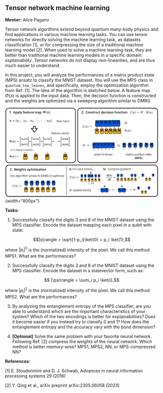 ## Tensor network machine learning

**Mentor:** Alice Pagano

Tensor network algorithms extend beyond quantum many-body physics and find applications in various machine learning tasks. You can use tensor networks for directly solving the machine learning task, as datasets classification [1], or for compressing the size of a traditional machine learning model [2]. When used to solve a machine learning task, they are better than traditional machine learning models in a specific domain: *explainability*. Tensor networks do not display non-linearities, and are thus much easier to understand.

In this project, you will analyze the performances of a matrix product state (MPS)
ansatz to classify the MNIST dataset. You will use the MPS class in `quantum_tea_leaves`, and specifically, employ the optimization algorithm from Ref. [1]. The idea of the algorithm is sketched below. A feature map $`\Phi(x)`$ is applied to the input data. Then, the decision function is constructed and the weights are optimized via a sweeping algorithm similar to DMRG.

![mps_lego](mps_lego.png){width="800px"}

**Tasks:**

1. Successfully classify the digits $`3`$ and $`8`$ of the MNIST dataset using the MPS
classifier. Encode the dataset mapping each pixel in
a qubit with state:
```math
|q\rangle = \sqrt{1-p_i}\ket{0} + p_i \ket{1},
```
where $`|p_i|^2`$ is the (normalized) intensity of the pixel. We call this method MPS1.
What are the performances?

2. Successfully classify the digits $`3`$ and $`8`$ of the MNIST dataset using the MPS classifier. Encode the dataset in a statevector form, such as:
```math
    |\psi\rangle = \sum_i p_i \ket{i},
```
where $`|p_i|^2`$ is the (normalized) intensity of the pixel. We call this method MPS2. What are the performances?

3. By analyzing the entanglement entropy of the MPS classifier, are you able to understand which are the important characteristics of your system? Which of the two encodings is better for explainabilities? Does it become easier if you instead try to classify $`0`$ and $`1`$? How does the entanglement entropy and the accuracy vary with the bond dimension?

4. **[Optional]** Solve the same problem with your favorite neural network. Following Ref. [2] compress the weights of the neural network. Which method is better memory-wise? MPS1, MPS2, NN, or MPS-compressed NN?

**References:**

[1] E. Stoudenmire and D. J. Schwab, Advances in neural information processing systems 29 (2016)

[2] Y. Qing et al., arXiv preprint arXiv:2305.06058 (2023)